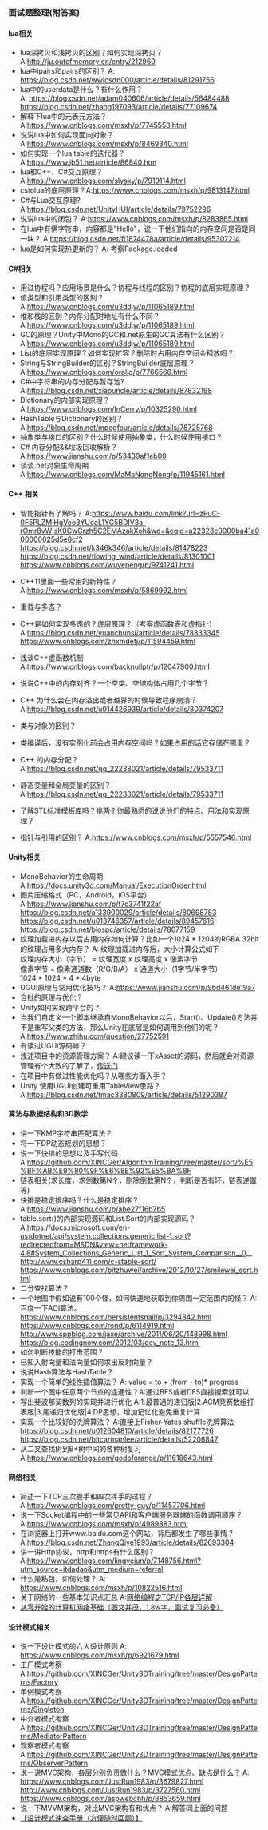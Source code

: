 ### 面试题整理(附答案)  

#### lua相关  
* lua深拷贝和浅拷贝的区别？如何实现深拷贝？ A:http://ju.outofmemory.cn/entry/212960  
* lua中ipairs和pairs的区别？ A: https://blog.csdn.net/wwlcsdn000/article/details/81291756  
* lua中的userdata是什么？有什么作用？  
A: https://blog.csdn.net/adam040606/article/details/56484488  
https://blog.csdn.net/zhang197093/article/details/77109674  
* 解释下lua中的元表元方法？ A:https://www.cnblogs.com/msxh/p/7745553.html  
* 说说lua中如何实现面向对象？A:https://www.cnblogs.com/msxh/p/8469340.html  
* 如何实现一个lua table的迭代器？A:https://www.jb51.net/article/86840.htm  
* lua和C++、C#交互原理？ A:https://www.cnblogs.com/slysky/p/7919114.html  
* cstolua的底层原理？A:https://www.cnblogs.com/msxh/p/9813147.html  
* C#与Lua交互原理? A:https://blog.csdn.net/UnityHUI/article/details/79752296  
* 说说lua中的闭包？  A:https://www.cnblogs.com/msxh/p/8283865.html  
* 在lua中有俩字符串，内容都是"Hello"，说一下他们指向的内存空间是否是同一块？  A:https://blog.csdn.net/ft1874478a/article/details/95307214  
* lua是如何实现热更新的？ A: 考察Package.loaded  

#### C#相关  
* 用过协程吗？应用场景是什么？协程与线程的区别？协程的底层实现原理？  
* 值类型和引用类型的区别？  A:https://www.cnblogs.com/u3ddjw/p/11065189.html  
* 堆和栈的区别？内存分配时地址有什么不同？   A:https://www.cnblogs.com/u3ddjw/p/11065189.html   
* GC的原理？Unity中Mono的GC和.net原生的GC算法有什么区别？  A:https://www.cnblogs.com/u3ddjw/p/11065189.html  
* List<T>的底层实现原理？如何实现扩容？删除时占用内存空间会释放吗？  
* String与StringBuilder的区别？StringBuilder底层原理？A:https://www.cnblogs.com/oralig/p/7766566.html    
* C#中字符串的内存分配与暂存池? A:https://blog.csdn.net/xiaouncle/article/details/87832198  
* Dictionary的内部实现原理？  A:https://www.cnblogs.com/InCerry/p/10325290.html  
* HashTable与Dictionary的区别？  A:https://blog.csdn.net/mpegfour/article/details/78725768  
* 抽象类与接口的区别？什么时候使用抽象类，什么时候使用接口？  
* C# 内存分配&&垃圾回收解析？  A:https://www.jianshu.com/p/53439af1eb00  
* 谈谈.net对象生命周期   A:https://www.cnblogs.com/MaMaNongNong/p/11945161.html

#### C++ 相关  
* 智能指针有了解吗？
A:https://www.baidu.com/link?url=zPuC-0F5PLZMiHgVeo3YUcaL1YC5BDIV3a-rOmr8vWIsK0CwCrzh5C2EMAzakXoh&wd=&eqid=a22323c0000ba41a000000025d5e8cf2  
https://blog.csdn.net/k346k346/article/details/81478223  
https://blog.csdn.net/flowing_wind/article/details/81301001  
https://www.cnblogs.com/wuyepeng/p/9741241.html  

* C++11里面一些常用的新特性？
A:https://www.cnblogs.com/msxh/p/5869992.html  

* 重载与多态？  
* C++是如何实现多态的？底层原理？（考察虚函数表和虚指针）  A:https://blog.csdn.net/yuanchunsi/article/details/78833345  
https://www.cnblogs.com/zhxmdefj/p/11594459.html  
* 浅谈C++虚函数机制  A:https://www.cnblogs.com/backnullptr/p/12047900.html  
* 说说C++中的内存对齐？一个空类、空结构体占用几个字节？  
* C++ 为什么会在内存溢出或者越界的时候导致程序崩溃？  A:https://blog.csdn.net/u014426939/article/details/80374207
* 类与对象的区别？
* 类编译后，没有实例化前会占用内存空间吗？如果占用的话它存储在哪里？
* C++ 的内存分配？  A:https://blog.csdn.net/qq_22238021/article/details/79533711  
* 静态变量和全局变量的区别？  A:https://blog.csdn.net/qq_22238021/article/details/79533711  
* 了解STL标准模板库吗？挑两个你最熟悉的说说他们的特点、用法和实现原理？ 
* 指针与引用的区别？  A:https://www.cnblogs.com/msxh/p/5557546.html  

#### Unity相关  
* MonoBehavior的生命周期  A:https://docs.unity3d.com/Manual/ExecutionOrder.html
* 图片压缩格式（PC，Android，iOS平台）  A:https://www.jianshu.com/p/f7c3741f22af  
https://blog.csdn.net/a133900029/article/details/80698783  
https://blog.csdn.net/u013746357/article/details/89457616  
https://blog.csdn.net/biospc/article/details/78077159  
* 纹理加载进内存以后占用内存如何计算？比如一个1024 * 1204的RGBA 32bit的纹理占用多大内存？ A:
纹理加载进内存后，大小计算公式如下：  
纹理内存大小（字节） = 纹理宽度 x 纹理高度 x 像素字节  
像素字节 = 像素通道数（R/G/B/A） x 通道大小（1字节/半字节）  
1024 * 1024 * 4 * 4byte  
* UGUI原理与常用优化技巧？  A:https://www.jianshu.com/p/9bd461de19a7  
* 合批的原理与优化？  
* Unity如何实现跨平台的？  
* 当我们自定义一个脚本继承自MonoBehavior以后，Start()、Update()方法并不是重写父类的方法，那么Unity在底层是如何调用到他们的呢？A:https://www.zhihu.com/question/27752591  
* 有读过UGUI源码嘛？  
* 浅述项目中的资源管理方案？  A:建议读一下xAsset的源码，然后就会对资源管理有个大致的了解了，[传送门](https://github.com/xasset/xasset)  
* 在项目中有做过性能优化吗？从哪些方面入手？  
* Unity 使用UGUI创建可重用TableView思路？  A:https://blog.csdn.net/tmac3380809/article/details/51290387  

#### 算法与数据结构和3D数学    
* 讲一下KMP字符串匹配算法？  
* 将一下DP动态规划的思想？  
* 说一下快排的思想以及手写代码  A:https://github.com/XINCGer/AlgorithmTraining/tree/master/sort/%E5%BF%AB%E9%80%9F%E6%8E%92%E5%BA%8F  
* 链表相关(求长度，求倒数第N个，删除倒数第N个，判断是否有环，链表逆置等)  
* 快排是稳定排序吗？什么是稳定排序？  A:https://www.jianshu.com/p/abe27f16b7b5
* table.sort()的内部实现源码和List.Sort的内部实现源码？  A:https://docs.microsoft.com/en-us/dotnet/api/system.collections.generic.list-1.sort?redirectedfrom=MSDN&view=netframework-4.8#System_Collections_Generic_List_1_Sort_System_Comparison__0__  
http://www.csharp411.com/c-stable-sort/  
https://www.cnblogs.com/bitzhuwei/archive/2012/10/27/smilewei_sort.html  
* 二分查找算法？  
* 一个地图中假如说有100个怪，如何快速地获取到你周围一定范围内的怪？  A:百度一下AOI算法。https://www.cnblogs.com/persistentsnail/p/3294842.html  https://www.cnblogs.com/rond/p/6114919.html  
http://www.cppblog.com/jaxe/archive/2011/06/20/148998.html  
https://blog.codingnow.com/2012/03/dev_note_13.html  
* 如何判断技能的打击范围？  
* 已知入射向量和法向量如何求出反射向量？  
* 说说Hash算法与HashTable？  
* 实现一个简单的线性插值算法？ A: value = to + (from - to)* progress  
* 判断一个图中任意两个节点的连通性？A:通过BFS或者DFS直接搜索就可以  
* 写出斐波那契数列的实现并进行优化 A:1.最普通的递归版|2.ACM竞赛数组打表版|3.尾递归优化版|4.DP思想，增加记忆化避免重复计算    
* 实现一个比较好的洗牌算法？ A:直接上Fisher-Yates shuffle洗牌算法  
https://blog.csdn.net/u012604810/article/details/82177726  
https://blog.csdn.net/bitcarmanlee/article/details/52206847  
* 从二叉查找树到B+树中间的各种树复习   A:https://www.cnblogs.com/godoforange/p/11618643.html  

#### 网络相关  
* 简述一下TCP三次握手和四次挥手的过程？A:https://www.cnblogs.com/pretty-guy/p/11457706.html  
* 说一下Socket编程中的一些常见API和客户端服务器端的函数调用顺序？A:https://www.cnblogs.com/msxh/p/4989883.html  
* 在浏览器上打开www.baidu.com这个网站，背后都发生了哪些事情？  A:https://blog.csdn.net/ZhangQiye1993/article/details/82693304  
* 讲一讲Http协议，http和https有什么区别？  A:https://www.cnblogs.com/lingyejun/p/7148756.html?utm_source=itdadao&utm_medium=referral  
* 什么是粘包，如何处理？ A: https://www.cnblogs.com/msxh/p/10822516.html  
* 关于网络的一些基本知识点汇总 A:[网络编程之TCP/IP各层详解](https://www.cnblogs.com/Kwan-C/p/11508684.html)  
* [从零开始的计算机网络基础（图文并茂，1.8w字，面试复习必备）](https://www.cnblogs.com/Lazy-Cat/p/12772667.html)  

#### 设计模式相关  
* 说一下设计模式的六大设计原则  A: https://www.cnblogs.com/msxh/p/6921679.html  
* 工厂模式考察  A:https://github.com/XINCGer/Unity3DTraining/tree/master/DesignPatterns/Factory  
* 单例模式考察  A:https://github.com/XINCGer/Unity3DTraining/tree/master/DesignPatterns/Singleton  
* 中介者模式考察  A:https://github.com/XINCGer/Unity3DTraining/tree/master/DesignPatterns/MediatorPattern  
* 观察者模式考察 A:https://github.com/XINCGer/Unity3DTraining/tree/master/DesignPatterns/ObserverPattern  
* 说一说MVC架构，各层分别负责做什么？MVC模式优点、缺点是什么？  A:
https://www.cnblogs.com/JustRun1983/p/3679827.html  
http://www.cnblogs.com/JustRun1983/p/3727560.html  
https://www.cnblogs.com/aspwebchh/p/8853659.html  
* 说一下MVVM架构，对比MVC架构有和优点？ A:解答同上面的问题  
* [【设计模式速查手册（方便随时回顾）】](https://www.cnblogs.com/xibei/p/12362992.html)  
